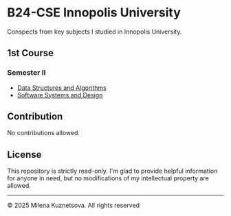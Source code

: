 # B24-CSE Innopolis University

Conspects from key subjects I studied in Innopolis University.
## 1st Course
### Semester II
- [Data Structures and Algorithms](DSA)
- [Software Systems and Design](SSAD)
## Contribution
No contributions allowed.
## License
This repository is strictly read-only. I'm glad to provide helpful information for anyone in need, but no modifications of my intellectual property are allowed.

---
© 2025 Milena Kuznetsova. All rights reserved